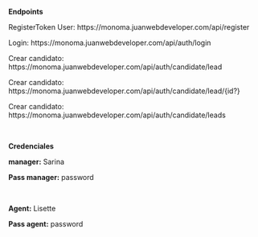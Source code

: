 
<p><strong>Endpoints</strong></p>
<p>RegisterToken User: https://monoma.juanwebdeveloper.com/api/register</p>
<p>Login: https://monoma.juanwebdeveloper.com/api/auth/login</p>
<p>Crear candidato: https://monoma.juanwebdeveloper.com/api/auth/candidate/lead</p>
<p>Crear candidato: https://monoma.juanwebdeveloper.com/api/auth/candidate/lead/{id?}</p>
<p>Crear candidato: https://monoma.juanwebdeveloper.com/api/auth/candidate/leads</p>
<br>
<p><strong>Credenciales</strong></p>
<p><strong>manager:</strong> Sarina</p>
<p><strong>Pass manager:</strong> password</p>
<br>
<p><strong>Agent:</strong> Lisette</p>
<p><strong>Pass agent:</strong> password</p>
